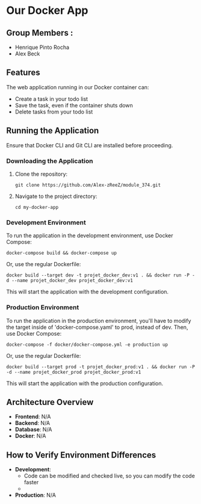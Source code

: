 # Our Docker App

## Group Members :
- Henrique Pinto Rocha
- Alex Beck

## Features
The web application running in our Docker container can:
- Create a task in your todo list
- Save the task, even if the container shuts down
- Delete tasks from your todo list

## Running the Application
Ensure that Docker CLI and Git CLI are installed before proceeding.

### Downloading the Application
1. Clone the repository:
   ```
   git clone https://github.com/Alex-zReeZ/module_374.git
   ```
2. Navigate to the project directory:
   ```
   cd my-docker-app
   ```
### Development Environment
To run the application in the development environment, use Docker Compose:
```
docker-compose build && docker-compose up
```
Or, use the regular Dockerfile:
```
docker build --target dev -t projet_docker_dev:v1 . && docker run -P -d --name projet_docker_dev projet_docker_dev:v1
```
This will start the application with the development configuration.

### Production Environment
To run the application in the production environment, you'll have to modify the target inside of 'docker-compose.yaml' to prod, instead of dev. 
Then, use Docker Compose:
```
docker-compose -f docker/docker-compose.yml -e production up
```
Or, use the regular Dockerfile:
```
docker build --target prod -t projet_docker_prod:v1 . && docker run -P -d --name projet_docker_prod projet_docker_prod:v1
```
This will start the application with the production configuration.

## Architecture Overview
- **Frontend**: N/A
- **Backend**: N/A
- **Database**: N/A
- **Docker**: N/A

## How to Verify Environment Differences
- **Development**: 
  - Code can be modified and checked live, so you can modify the code faster
  - 
- **Production**: N/A
   